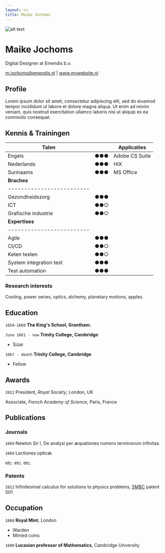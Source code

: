 ```yaml
---
layout: cv
title: Maike Jochoms
---
```


<div id="sectionMain" markdown=1>

![alt text](/profile-picture.jpg)

# Maike Jochoms
Digital Designer at Emendis b.v.

  <div id="webaddress">
  <a href="mailto:m.jochoms@emendis.nl">m.jochoms@emendis.nl</a>
  | <a href="http://en.wikipedia.org/wiki/Isaac_Newton">www.mywebsite.nl</a>
  </div>

</div>


## Profile

Lorem ipsum dolor sit amet, consectetur adipiscing elit, sed do eiusmod tempor incididunt ut labore et dolore magna aliqua. Ut enim ad minim veniam, quis nostrud exercitation ullamco laboris nisi ut aliquip ex ea commodo consequat.

## Kennis & Trainingen

| **Talen**               |     | **Applicaties**              |
|-------------------------|-----|------------------------------|
| Engels                  | ●●● | Adobe CS Suite         | ●●○ | 
| Nederlands              | ●●● | HiX                    | ●●● |
| Surinaams               | ●●● | MS Office              | ●●● |
| **Braches**             |     |
|-------------------------|     |
| Gezondheidszorg         | ●●● |
| ICT                     | ●●○ |
| Grafische industrie     | ●●○ |
| **Expertises**          |     |
|-------------------------|     |
| Agile                   | ●●● |
| CI/CD                   | ●●○ |
| Keten testen            | ●●○ |
| System integration test | ●●● |
| Test automation         | ●●● |

### Research interests

Cooling, power series, optics, alchemy, planetary motions, apples.


## Education

`1654-1660`
__The King's School, Grantham.__

`June 1661 - now`
__Trinity College, Cambridge__

- Sizar

`1667 - death`
__Trinity College, Cambridge__

- Fellow



## Awards

`2012`
President, *Royal Society*, London, UK

Associate, *French Academy of Science*, Paris, France



## Publications

<!-- A list is also available [online](http://scholar.google.co.uk/citations?user=LTOTl0YAAAAJ) -->

### Journals

`1669`
Newton Sir I, De analysi per æquationes numero terminorum infinitas. 

`1669`
Lectiones opticæ.

etc. etc. etc.

### Patents

`2012`
Infinitesimal calculus for solutions to physics problems, [SMBC](http://www.techdirt.com/articles/20121011/09312820678/if-patents-had-been-around-time-newton.shtml) patent 001


## Occupation

`1600`
__Royal Mint__, London

- Warden
- Minted coins

`1600`
__Lucasian professor of Mathematics__, Cambridge University



<!-- ### Footer

Last updated: May 2013 -->


